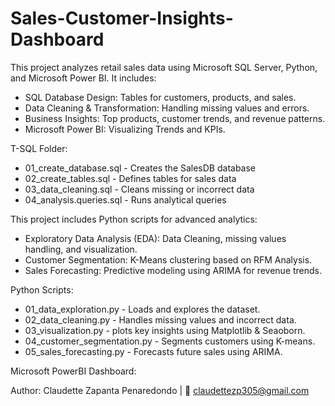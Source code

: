 # Sales-Customer-Insights-Dashboard

This project analyzes retail sales data using Microsoft SQL Server, Python, and Microsoft Power BI.
It includes:
* SQL Database Design: Tables for customers, products, and sales.
* Data Cleaning & Transformation: Handling missing values and errors.
* Business Insights: Top products, customer trends, and revenue patterns.
* Microsoft Power BI: Visualizing Trends and KPIs.

T-SQL Folder:
* 01_create_database.sql - Creates the SalesDB database
* 02_create_tables.sql - Defines tables for sales data
* 03_data_cleaning.sql - Cleans missing or incorrect data
* 04_analysis.queries.sql - Runs analytical queries


This project includes Python scripts for advanced analytics:
* Exploratory Data Analysis (EDA): Data Cleaning, missing values handling, and visualization.
* Customer Segmentation: K-Means clustering based on RFM Analysis.
* Sales Forecasting: Predictive modeling using ARIMA for revenue trends.

Python Scripts:
* 01_data_exploration.py - Loads and explores the dataset.
* 02_data_cleaning.py - Handles missing values and incorrect data.
* 03_visualization.py - plots key insights using Matplotlib & Seaoborn.
* 04_customer_segmentation.py - Segments customers using K-means.
* 05_sales_forecasting.py - Forecasts future sales using ARIMA.

Microsoft PowerBI Dashboard: 

Author: Claudette Zapanta Penaredondo | 📧 claudettezp305@gmail.com


